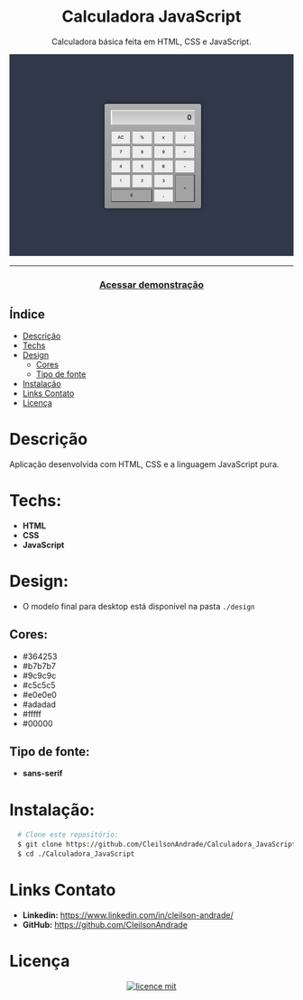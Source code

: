 <div align="center">
  <h1>Calculadora JavaScript</h1>
  <p>Calculadora básica feita em HTML, CSS e JavaScript.</p>
  <img src="./design/desktop.png" alt="Logo" width="800">
</div>

---
<h3 align="center">
  <a href="https://cleilsonandrade.github.io/Calculadora_JavaScript/">Acessar demonstração</a>
</h3>


## Índice

* [Descrição](#descrição)
* [Techs](#techs)
* [Design](#design)
  * [Cores](#cores)
  * [Tipo de fonte](#tipo-de-fonte)
* [Instalação](#instalação)
* [Links Contato](#links-contato)
* [Licença](#licença)

# Descrição
Aplicação desenvolvida com HTML, CSS e a linguagem JavaScript pura.

# Techs: 
- **HTML**
- **CSS**
- **JavaScript**

# Design:
- O modelo final para desktop está disponível na pasta `./design`

## Cores:
- #364253<br>
- #b7b7b7<br>
- #9c9c9c<br>
- #c5c5c5<br>
- #e0e0e0<br>
- #adadad<br>
- #fffff<br>
- #00000<br>

## Tipo de fonte:
- **sans-serif**

# Instalação:
```bash
  # Clone este repositório:
  $ git clone https://github.com/CleilsonAndrade/Calculadora_JavaScript
  $ cd ./Calculadora_JavaScript
```

# Links Contato
- **Linkedin:** https://www.linkedin.com/in/cleilson-andrade/<br>
- **GitHub:** https://github.com/CleilsonAndrade<br>

# Licença
<p align="center"><a href="https://github.com/CleilsonAndrade/Calculadora_JavaScript/blob/master/LICENSE"><img src="https://camo.githubusercontent.com/002151a49ee9afae7ce4c2bce93056c9f0e108fbd14e5a7e46e7e79d87bb1071/68747470733a2f2f696d672e736869656c64732e696f2f62616467652f6c6963656e63652d4d49542d626c75652e7376673f7374796c653d666c61742d737175617265" alt="licence mit" data-canonical-src="https://img.shields.io/badge/licence-MIT-blue.svg?style=flat-square" style="max-width:100%;"></a></p>
